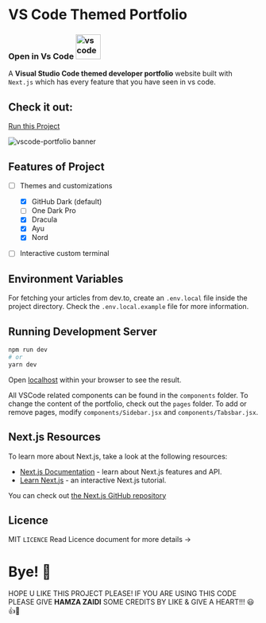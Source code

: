 # VS Code Themed Portfolio

<h3>Open in Vs Code <img src="https://vscode-portfolio.vercel.app/_next/image?url=%2Fvscode_icon.svg&w=16&q=75" alt="vs code" width="50" height="50" /></h3> 

A **Visual Studio Code themed developer portfolio** website built with `Next.js` which has every feature that you have seen in vs code.

## Check it out:

[Run this Project](https://vscode-portfolio.vercel.app/)

![vscode-portfolio banner](https://imgur.com/JXJ9mpO.gif)

## Features of Project 

- [ ] Themes and customizations
  - [x] GitHub Dark (default)
  - [ ] One Dark Pro
  - [x] Dracula
  - [x] Ayu
  - [x] Nord
- [ ] Interactive custom terminal


## Environment Variables

For fetching your articles from dev.to, create an `.env.local` file inside the project directory. Check the `.env.local.example` file for more information.

## Running Development Server

```bash
npm run dev
# or
yarn dev
```

Open [localhost](http://localhost:3000) within your browser to see the result.

All VSCode related components can be found in the `components` folder. To change the content of the portfolio, check out the `pages` folder. To add or remove pages, modify `components/Sidebar.jsx` and `components/Tabsbar.jsx`.

## Next.js Resources

To learn more about Next.js, take a look at the following resources:

- [Next.js Documentation](https://nextjs.org/docs) - learn about Next.js features and API.
- [Learn Next.js](https://nextjs.org/learn) - an interactive Next.js tutorial.

You can check out [the Next.js GitHub repository](https://github.com/vercel/next.js/)

## Licence
MIT `LICENCE` Read Licence document for more details ->

# Bye! 👋
HOPE U LIKE THIS PROJECT PLEASE! IF YOU ARE USING THIS CODE PLEASE GIVE **HAMZA ZAIDI** SOME CREDITS BY LIKE & GIVE A HEART!!! 😃👍💛

